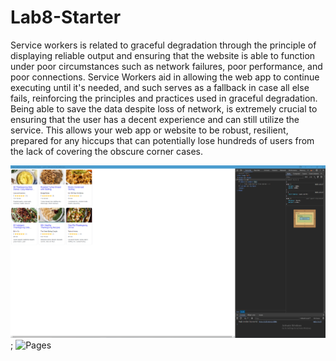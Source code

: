 # Lab8-Starter



Service workers is related to graceful degradation through the principle of displaying reliable output and ensuring that the website is able to function under poor circumstances such as network failures, poor performance, and poor connections. Service Workers aid in allowing the web app to continue executing until it's needed, and such serves as a fallback in case all else fails, reinforcing the principles and practices used in graceful degradation. Being able to save the data despite loss of network, is extremely crucial to ensuring that the user has a decent experience and can still utilize the service. This allows your web app or website to be robust, resilient, prepared for any hiccups that can potentially lose hundreds of users from the lack of covering the obscure corner cases.

![PWA](pwa.png);
![Pages](https://pviwatkurkul.github.io/Lab8-Starter/)
